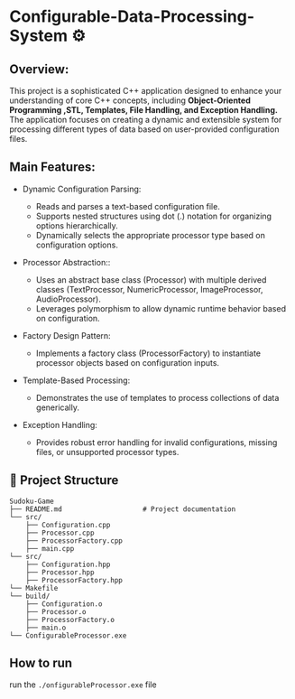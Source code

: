 # Configurable-Data-Processing-System ⚙️

## Overview: 
This project is a sophisticated C++ application designed to enhance your understanding of core C++ concepts, including **Object-Oriented Programming ,STL, Templates, File Handling, and Exception Handling.** The application focuses on creating a dynamic and extensible system for processing different 
types of data based on user-provided configuration files. 

## Main Features:
- Dynamic Configuration Parsing:
  - Reads and parses a text-based configuration file.
  - Supports nested structures using dot (.) notation for organizing options hierarchically.
  -  Dynamically selects the appropriate processor type based on configuration options.

- Processor Abstraction::
  - Uses an abstract base class (Processor) with multiple derived classes (TextProcessor, NumericProcessor, ImageProcessor, AudioProcessor).
  - Leverages polymorphism to allow dynamic runtime behavior based on configuration.

 - Factory Design Pattern:
   -  Implements a factory class (ProcessorFactory) to instantiate processor objects based on configuration inputs. 
- Template-Based Processing:
  - Demonstrates the use of templates to process collections of data generically. 
- Exception Handling:
  - Provides robust error handling for invalid configurations, missing files, or unsupported processor types.
 
## 📂 Project Structure
```
Sudoku-Game
├── README.md                    # Project documentation   
└── src/  
    ├── Configuration.cpp                   
    ├── Processor.cpp  
    ├── ProcessorFactory.cpp  
    ├── main.cpp  
└── src/  
    ├── Configuration.hpp                  
    ├── Processor.hpp  
    ├── ProcessorFactory.hpp  
└── Makefile            
└── build/
    ├── Configuration.o                  
    ├── Processor.o  
    ├── ProcessorFactory.o
    ├── main.o
└── ConfigurableProcessor.exe               
```

## How to run 
run the `./onfigurableProcessor.exe` file


